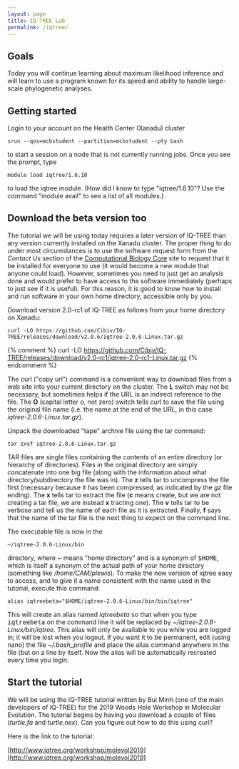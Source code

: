 ```yaml
---
layout: page
title: IQ-TREE Lab
permalink: /iqtree/
---
```

## Goals

Today you will continue learning about maximum likelihood inference and will learn to use a program known for its speed and ability to handle large-scale phylogenetic analyses. 

## Getting started

Login to your account on the Health Center (Xanadu) cluster

    srun --qos=mcbstudent --partition=mcbstudent --pty bash
    
to start a session on a node that is not currently running jobs. Once you see the prompt, type

    module load iqtree/1.6.10
 
to load the iqtree module. (How did I know to type "iqtree/1.6.10"? Use the command "module avail" to see a list of all modules.)

## Download the beta version too

The tutorial we will be using today requires a later version of IQ-TREE than any version currently installed on the Xanadu cluster. The proper thing to do under most circumstances is to use the software request form from the _Contact Us_ section of the [Computational Biology Core](https://bioinformatics.uconn.edu/) site to request that it be installed for everyone to use (it would become a new module that anyone could load). However, sometimes you need to just get an analysis done and would prefer to have access to the software immediately (perhaps to just see if it is useful). For this reason, it is good to know how to install and run software in your own home directory, accessible only by you.

Download version 2.0-rc1 of IQ-TREE as follows from your home directory on Xanadu:

    curl -LO https://github.com/Cibiv/IQ-TREE/releases/download/v2.0.6/iqtree-2.0.6-Linux.tar.gz

{% comment %}
curl -LO https://github.com/Cibiv/IQ-TREE/releases/download/v2.0-rc1/iqtree-2.0-rc1-Linux.tar.gz
{% endcomment %}

The curl ("copy url") command is a convenient way to download files from a web site into your current directory on the cluster. The **L** switch may not be necessary, but sometimes helps if the URL is an indirect reference to the file. The **O** (capital letter o, not zero) switch tells curl to save the file using the original file name (i.e. the name at the end of the URL, in this case _iqtree-2.0.6-Linux.tar.gz_).

Unpack the downloaded "tape" archive file using the tar command:

    tar zxvf iqtree-2.0.6-Linux.tar.gz
 
TAR files are single files containing the contents of an entire directory (or hierarchy of directories). Files in the original directory are simply concatenate into one big file (along with the information about what directory/subdirectory the file was in). The **z** tells tar to uncompress the file first (necessary because it has been compressed, as indicated by the _gz_ file ending). The **x** tells tar to extract the file (**c** means create, but we are not creating a tar file, we are instead **x** tracting one). The **v** tells tar to be verbose and tell us the name of each file as it is extracted. Finally, **f** says that the name of the tar file is the next thing to expect on the command line.

The executable file is now in the

    ~/iqtree-2.0.6-Linux/bin
    
directory, where **~** means "home directory" and is a synonym of <tt>$HOME</tt>, which is itself a synonym of the actual path of your home directory (something like _/home/CAM/plewis_). To make the new version of iqtree easy to access, and to give it a name consistent with the name used in the tutorial, execute this command:

    alias iqtreebeta="$HOME/iqtree-2.0.6-Linux/bin/bin/iqtree"
 
This will create an alias named _iqtreebeta_ so that when you type <tt>iqtreebeta</TT> on the command line it will be replaced by _~/iqtree-2.0.6-Linux/bin/iqtree_. This alias will only be available to you while you are logged in; it will be lost when you logout. If you want it to be permanent, edit (using nano) the file _~/.bash_profile_ and place the alias command anywhere in the file (but on a line by itself. Now the alias will be automatically recreated every time you login.

## Start the tutorial 

We will be using the IQ-TREE tutorial written by Bui Minh (one of the main developers of IQ-TREE) for the 2019 Woods Hole Workshop in Molecular Evolution. The tutorial begins by having you download a couple of files (_turtle.fa_ and _turtle.nex_). Can you figure out how to do this using curl?

Here is the link to the tutorial:

[http://www.iqtree.org/workshop/molevol2019](http://www.iqtree.org/workshop/molevol2019)

